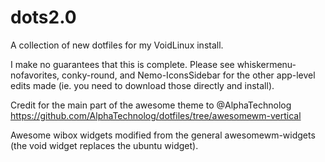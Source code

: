 # dots2.0
A collection of new dotfiles for my VoidLinux install.

I make no guarantees that this is complete. Please see whiskermenu-nofavorites, conky-round, and Nemo-IconsSidebar for the other app-level edits made (ie. you need to download those directly and install). 

Credit for the main part of the awesome theme to @AlphaTechnolog https://github.com/AlphaTechnolog/dotfiles/tree/awesomewm-vertical

Awesome wibox widgets modified from the general awesomewm-widgets (the void widget replaces the ubuntu widget). 
